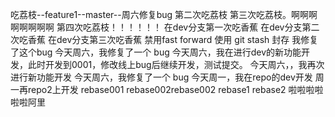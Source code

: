 吃荔枝--feature1--master--周六修复bug
第二次吃荔枝
第三次吃荔枝。啊啊啊啊啊啊啊啊
第四次吃荔枝！！！！！！
在dev分支第一次吃香蕉
在dev分支第二次吃香蕉
在dev分支第三次吃香蕉
禁用fast forward
使用 git stash 封存
我修复了这个bug
今天周六，我修复了一个 bug
今天周六，我在进行dev的新功能开发，此时开发到0001，修改线上bug后继续开发，测试提交。
今天周六，，我再次进行新功能开发
今天周六，我修复了一个 bug
今天周一，我在repo的dev开发
周一再repo2上开发
rebase001
rebase002rebase002
rebase1
rebase2
啦啦啦啦啦啦阿里

